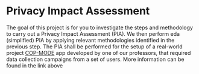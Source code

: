 # Privacy Impact Assessment 

The goal of this project is for you to investigate the steps and methodology to carry out a Privacy Impact Assessment
(PIA). We then perform eda (simplified) PIA by applying relevant methodologies identified in the previous
step. The PIA shall be performed for the setup of a real-world project [COP-MODE](https://cop-mode.dei.uc.pt/) app developed by one of our professors, that required data collection
campaigns from a set of users. More information can be found in the link above

